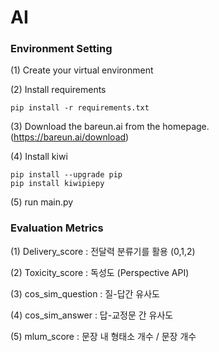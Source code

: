 # AI

### Environment Setting
(1) Create your virtual environment

(2) Install requirements
```
pip install -r requirements.txt
```

(3) Download the bareun.ai from the homepage. (https://bareun.ai/download)

(4) Install kiwi 

``` 
pip install --upgrade pip 
pip install kiwipiepy
```

(5) run main.py

### Evaluation Metrics


(1) Delivery_score : 전달력 분류기를 활용 (0,1,2)

(2) Toxicity_score : 독성도 (Perspective API)

(3) cos_sim_question  : 질-답간 유사도

(4) cos_sim_answer : 답-교정문 간 유사도

(5) mlum_score : 문장 내 형태소 개수 / 문장 개수

